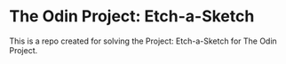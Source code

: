 # The Odin Project: Etch-a-Sketch
This is a repo created for solving the Project: Etch-a-Sketch for The Odin Project.